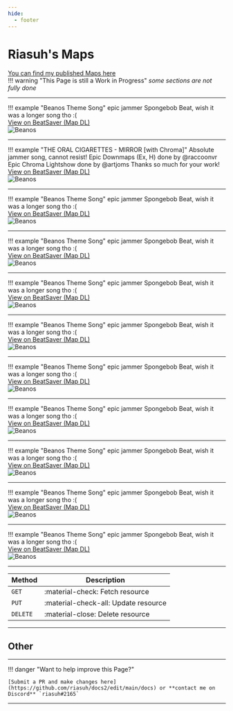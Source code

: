 ```yaml
---
hide:
  - footer
---
```


# Riasuh's Maps
[You can find my published Maps here](https://beatsaver.com/profile/4284474)  
!!! warning "This Page is still a Work in Progress"
    *some sections are not fully done*


---

!!! example "Beanos Theme Song"
    epic jammer Spongebob Beat, wish it was a longer song tho :(  
    [View on BeatSaver (Map DL)](https://beatsaver.com/maps/26844)  
    ![Beanos](https://eu.cdn.beatsaver.com/91a0e2bca06b82b2238d5a33f82ecd158cb025eb.jpg)

---

!!! example "THE ORAL CIGARETTES - MIRROR [with Chroma]"
    Absolute jammer song, cannot resist!
    Epic Downmaps (Ex, H) done by @raccoonvr
    Epic Chroma Lightshow done by @artjoms
    Thanks so much for your work!  
    [View on BeatSaver (Map DL)](https://beatsaver.com/maps/26844)  
    ![Beanos](https://eu.cdn.beatsaver.com/91a0e2bca06b82b2238d5a33f82ecd158cb025eb.jpg)

---

!!! example "Beanos Theme Song"
    epic jammer Spongebob Beat, wish it was a longer song tho :(  
    [View on BeatSaver (Map DL)](https://beatsaver.com/maps/26844)  
    ![Beanos](https://eu.cdn.beatsaver.com/91a0e2bca06b82b2238d5a33f82ecd158cb025eb.jpg)

---

!!! example "Beanos Theme Song"
    epic jammer Spongebob Beat, wish it was a longer song tho :(  
    [View on BeatSaver (Map DL)](https://beatsaver.com/maps/26844)  
    ![Beanos](https://eu.cdn.beatsaver.com/91a0e2bca06b82b2238d5a33f82ecd158cb025eb.jpg)

---

!!! example "Beanos Theme Song"
    epic jammer Spongebob Beat, wish it was a longer song tho :(  
    [View on BeatSaver (Map DL)](https://beatsaver.com/maps/26844)  
    ![Beanos](https://eu.cdn.beatsaver.com/91a0e2bca06b82b2238d5a33f82ecd158cb025eb.jpg)

---

!!! example "Beanos Theme Song"
    epic jammer Spongebob Beat, wish it was a longer song tho :(  
    [View on BeatSaver (Map DL)](https://beatsaver.com/maps/26844)  
    ![Beanos](https://eu.cdn.beatsaver.com/91a0e2bca06b82b2238d5a33f82ecd158cb025eb.jpg)

---

!!! example "Beanos Theme Song"
    epic jammer Spongebob Beat, wish it was a longer song tho :(  
    [View on BeatSaver (Map DL)](https://beatsaver.com/maps/26844)  
    ![Beanos](https://eu.cdn.beatsaver.com/91a0e2bca06b82b2238d5a33f82ecd158cb025eb.jpg)

---

!!! example "Beanos Theme Song"
    epic jammer Spongebob Beat, wish it was a longer song tho :(  
    [View on BeatSaver (Map DL)](https://beatsaver.com/maps/26844)  
    ![Beanos](https://eu.cdn.beatsaver.com/91a0e2bca06b82b2238d5a33f82ecd158cb025eb.jpg)

---

!!! example "Beanos Theme Song"
    epic jammer Spongebob Beat, wish it was a longer song tho :(  
    [View on BeatSaver (Map DL)](https://beatsaver.com/maps/26844)  
    ![Beanos](https://eu.cdn.beatsaver.com/91a0e2bca06b82b2238d5a33f82ecd158cb025eb.jpg)

---

!!! example "Beanos Theme Song"
    epic jammer Spongebob Beat, wish it was a longer song tho :(  
    [View on BeatSaver (Map DL)](https://beatsaver.com/maps/26844)  
    ![Beanos](https://eu.cdn.beatsaver.com/91a0e2bca06b82b2238d5a33f82ecd158cb025eb.jpg)

---

!!! example "Beanos Theme Song"
    epic jammer Spongebob Beat, wish it was a longer song tho :(  
    [View on BeatSaver (Map DL)](https://beatsaver.com/maps/26844)  
    ![Beanos](https://eu.cdn.beatsaver.com/91a0e2bca06b82b2238d5a33f82ecd158cb025eb.jpg)

---

| Method      | Description                          |
| ----------- | ------------------------------------ |
| `GET`       | :material-check:     Fetch resource  |
| `PUT`       | :material-check-all: Update resource |
| `DELETE`    | :material-close:     Delete resource |
---


## Other


--- 

!!! danger "Want to help improve this Page?"

    [Submit a PR and make changes here](https://github.com/riasuh/docs2/edit/main/docs) or **contact me on Discord** `riasuh#2165`

---